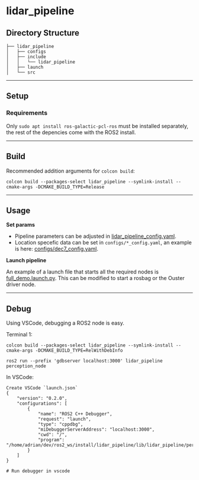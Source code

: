 # lidar_pipeline

## Directory Structure

```
├── lidar_pipeline
│   ├── configs
│   ├── include
│   │   └── lidar_pipeline
│   ├── launch
│   └── src
```
---
## Setup

### Requirements

Only `sudo apt install ros-galactic-pcl-ros` must be installed separately, the rest of the depencies come with the ROS2 install.

---
## Build

Recommended addition arguments for `colcon build`:

```
colcon build --packages-select lidar_pipeline --symlink-install --cmake-args -DCMAKE_BUILD_TYPE=Release
```

---
## Usage

**Set params**

- Pipeline parameters can be adjusted in [lidar_pipeline_config.yaml](configs/lidar_pipeline_config.yaml).
- Location specefic data can be set in `configs/*_config.yaml`, an example is here: [configs/dec7_config.yaml](configs/dec7_config.yaml).


**Launch pipeline**

An example of a launch file that starts all the required nodes is [full_demo.launch.py](launch/full_demo.launch.py). This can be modified to start a rosbag or the Ouster driver node.

---
## Debug

Using VSCode, debugging a ROS2 node is easy.

Terminal 1:
```
colcon build --packages-select lidar_pipeline --symlink-install --cmake-args -DCMAKE_BUILD_TYPE=RelWithDebInfo

ros2 run --prefix 'gdbserver localhost:3000' lidar_pipeline perception_node
```
In VSCode:
```
Create VSCode `launch.json`
{
    "version": "0.2.0",
    "configurations": [
        {
            "name": "ROS2 C++ Debugger",
            "request": "launch",
            "type": "cppdbg",
            "miDebuggerServerAddress": "localhost:3000",
            "cwd": "/",
            "program": "/home/adrian/dev/ros2_ws/install/lidar_pipeline/lib/lidar_pipeline/perception_node"
        }
    ]
}

# Run debugger in vscode
```
